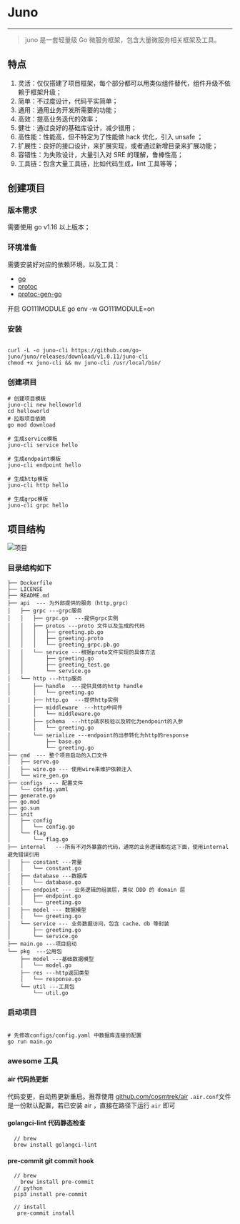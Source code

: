 # Juno

---

> juno 是一套轻量级 Go 微服务框架，包含大量微服务相关框架及工具。

## 特点

1. 灵活：仅仅搭建了项目框架，每个部分都可以用类似组件替代，组件升级不依赖于框架升级；
1. 简单：不过度设计，代码平实简单；
1. 通用：通用业务开发所需要的功能；
1. 高效：提高业务迭代的效率；
1. 健壮：通过良好的基础库设计，减少错用；
1. 高性能：性能高，但不特定为了性能做 hack 优化，引入 unsafe ；
1. 扩展性：良好的接口设计，来扩展实现，或者通过新增目录来扩展功能；
1. 容错性：为失败设计，大量引入对 SRE 的理解，鲁棒性高；
1. 工具链：包含大量工具链，比如代码生成，lint 工具等等；

## 创建项目

### 版本需求

需要使用 go v1.16 以上版本；

### 环境准备

需要安装好对应的依赖环境，以及工具：

- [go](https://golang.org/dl/)
- [protoc](https://github.com/protocolbuffers/protobuf)
- [protoc-gen-go](https://github.com/protocolbuffers/protobuf-go)

开启 GO111MODULE
go env -w GO111MODULE=on

### 安装

```

curl -L -o juno-cli https://github.com/go-juno/juno/releases/download/v1.0.11/juno-cli
chmod +x juno-cli && mv juno-cli /usr/local/bin/

```

### 创建项目

```
# 创建项目模板
juno-cli new helloworld
cd helloworld
# 拉取项目依赖
go mod download

# 生成service模板
juno-cli service hello

# 生成endpoint模板
juno-cli endpoint hello

# 生成http模板
juno-cli http hello

# 生成grpc模板
juno-cli grpc hello

```

## 项目结构

![项目](http://ihs.joker.org.cn/img/20210705115702.png)

### 目录结构如下

```
├── Dockerfile
├── LICENSE
├── README.md
├── api  --- 为外部提供的服务（http,grpc）
│   ├── grpc ---grpc服务
│   │   ├── grpc.go  ---提供grpc实例
│   │   ├── protos ---proto 文件以及生成的代码
│   │   │   ├── greeting.pb.go
│   │   │   ├── greeting.proto
│   │   │   └── greeting_grpc.pb.go
│   │   └── service ---根据proto文件实现的具体方法
│   │       ├── greeting.go
│   │       ├── greeting_test.go
│   │       └── service.go
│   └── http ---http服务
│       ├── handle  ---提供具体的http handle
│       │   └── greeting.go
│       ├── http.go  ---提供http实例
│       ├── middleware  ---http中间件
│       │   └── middleware.go
│       ├── schema  ---http请求校验以及转化为endpoint的入参
│       │   └── greeting.go
│       └── serialize ---endpoint的出参转化为http的response
│           ├── base.go
│           └── greeting.go
├── cmd  --- 整个项目启动的入口文件
│   ├── serve.go
│   ├── wire.go --- 使用wire来维护依赖注入
│   └── wire_gen.go
├── configs  --- 配置文件
│   └── config.yaml
├── generate.go
├── go.mod
├── go.sum
├── init
│   ├── config
│   │   └── config.go
│   └── flag
│       └── flag.go
├── internal   ---所有不对外暴露的代码，通常的业务逻辑都在这下面，使用internal避免错误引用
│   ├── constant ---常量
│   │   └── constant.go
│   ├── database ---数据库
│   │   └── database.go
│   ├── endpoint --- 业务逻辑的组装层，类似 DDD 的 domain 层
│   │   ├── endpoint.go
│   │   └── greeting.go
│   ├── model --- 数据模型
│   │   └── greeting.go
│   └── service --- 业务数据访问，包含 cache、db 等封装
│       ├── greeting.go
│       └── service.go
├── main.go ---项目启动
└── pkg  ---公用包
    ├── model ---基础数据模型
    │   └── model.go
    ├── res ---http返回类型
    │   └── response.go
    └── util ---工具包
        └── util.go
```

### 启动项目

```

# 先修改configs/config.yaml 中数据库连接的配置
go run main.go

```

### awesome 工具

#### air 代码热更新

代码变更，自动热更新重启。推荐使用 [github.com/cosmtrek/air]([https://github.com/cosmtrek/air])
`.air.conf`文件是一份默认配置，若已安装 air ，直接在路径下运行 `air` 即可

#### golangci-lint 代码静态检查

```
  // brew
  brew install golangci-lint
```

#### pre-commit git commit hook

```
  // brew
    brew install pre-commit
  // python
  pip3 install pre-commit

  // install
   pre-commit install

```
